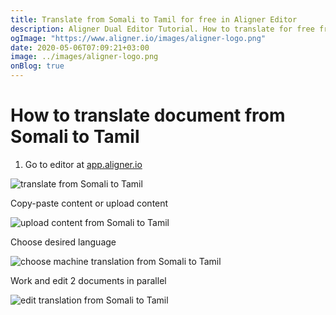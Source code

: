 ```yaml
---
title: Translate from Somali to Tamil for free in Aligner Editor
description: Aligner Dual Editor Tutorial. How to translate for free from Somali to Tamil. Aligner is multilingual document management platform. 
ogImage: "https://www.aligner.io/images/aligner-logo.png"
date: 2020-05-06T07:09:21+03:00
image: ../images/aligner-logo.png
onBlog: true
---
```


# How to translate document from Somali to Tamil

1. Go to editor at [app.aligner.io](https://app.aligner.io "Aligner App web page")

![translate from Somali to Tamil](../aligner-blank-editor.png "translate from Somali to Tamil")

Copy-paste content or upload content

![upload content from Somali to Tamil](../aligner-uploaded-document.png "upload content from Somali to Tamil")

Choose desired language

![choose machine translation from Somali to Tamil](../aligner-language-dropdown.png "choose machine translation from Somali to Tamil")

Work and edit 2 documents in parallel

![edit translation from Somali to Tamil](../aligner-double-sitded-editor.png "edit translation from Somali to Tamil")

